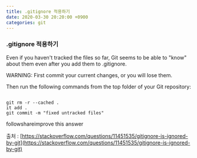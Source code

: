```yaml
---
title: .gitignore 적용하기
date: 2020-03-30 20:20:00 +0900
categories: git
---
```


### .gitignore 적용하기

Even if you haven't tracked the files so far, Git seems to be able to "know" about them even after you add them to .gitignore.

WARNING: First commit your current changes, or you will lose them.

Then run the following commands from the top folder of your Git repository:

```git bash  

git rm -r --cached .  
it add .  
git commit -m "fixed untracked files"  

```  

followshareimprove this answer

출처 : [https://stackoverflow.com/questions/11451535/gitignore-is-ignored-by-git](https://stackoverflow.com/questions/11451535/gitignore-is-ignored-by-git)
